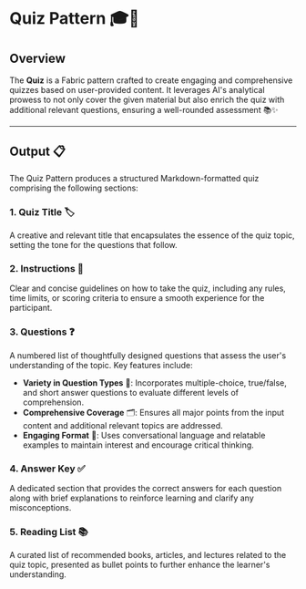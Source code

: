 # Quiz Pattern 🎓📝

## Overview

The **Quiz** is a Fabric pattern crafted to create engaging and comprehensive quizzes based on user-provided content. It leverages AI's analytical prowess to not only cover the given material but also enrich the quiz with additional relevant questions, ensuring a well-rounded assessment 📚✨

---

## Output 📋

The Quiz Pattern produces a structured Markdown-formatted quiz comprising the following sections:

### **1. Quiz Title** 🏷️
A creative and relevant title that encapsulates the essence of the quiz topic, setting the tone for the questions that follow.

### **2. Instructions** 📖
Clear and concise guidelines on how to take the quiz, including any rules, time limits, or scoring criteria to ensure a smooth experience for the participant.

### **3. Questions** ❓
A numbered list of thoughtfully designed questions that assess the user's understanding of the topic. Key features include:

- **Variety in Question Types** 🎯: Incorporates multiple-choice, true/false, and short answer questions to evaluate different levels of comprehension.
- **Comprehensive Coverage** 🗂️: Ensures all major points from the input content and additional relevant topics are addressed.
- **Engaging Format** 🌟: Uses conversational language and relatable examples to maintain interest and encourage critical thinking.

### **4. Answer Key** ✅
A dedicated section that provides the correct answers for each question along with brief explanations to reinforce learning and clarify any misconceptions.

### **5. Reading List** 📚
A curated list of recommended books, articles, and lectures related to the quiz topic, presented as bullet points to further enhance the learner's understanding.
